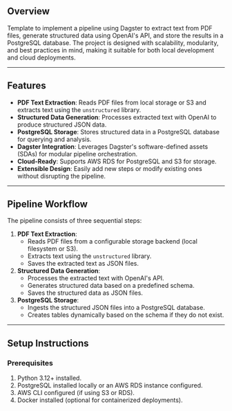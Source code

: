 ## **Overview**

Template to implement a pipeline using Dagster to extract text from PDF files, generate structured data using OpenAI's API, and store the results in a PostgreSQL database. The project is designed with scalability, modularity, and best practices in mind, making it suitable for both local development and cloud deployments.

---

## **Features**

- **PDF Text Extraction**: Reads PDF files from local storage or S3 and extracts text using the `unstructured` library.
- **Structured Data Generation**: Processes extracted text with OpenAI to produce structured JSON data.
- **PostgreSQL Storage**: Stores structured data in a PostgreSQL database for querying and analysis.
- **Dagster Integration**: Leverages Dagster's software-defined assets (SDAs) for modular pipeline orchestration.
- **Cloud-Ready**: Supports AWS RDS for PostgreSQL and S3 for storage.
- **Extensible Design**: Easily add new steps or modify existing ones without disrupting the pipeline.

---

## **Pipeline Workflow**

The pipeline consists of three sequential steps:

1. **PDF Text Extraction**:
    - Reads PDF files from a configurable storage backend (local filesystem or S3).
    - Extracts text using the `unstructured` library.
    - Saves the extracted text as JSON files.
2. **Structured Data Generation**:
    - Processes the extracted text with OpenAI's API.
    - Generates structured data based on a predefined schema.
    - Saves the structured data as JSON files.
3. **PostgreSQL Storage**:
    - Ingests the structured JSON files into a PostgreSQL database.
    - Creates tables dynamically based on the schema if they do not exist.

---

## **Setup Instructions**

### Prerequisites

1. Python 3.12+ installed.
2. PostgreSQL installed locally or an AWS RDS instance configured.
3. AWS CLI configured (if using S3 or RDS).
4. Docker installed (optional for containerized deployments).
